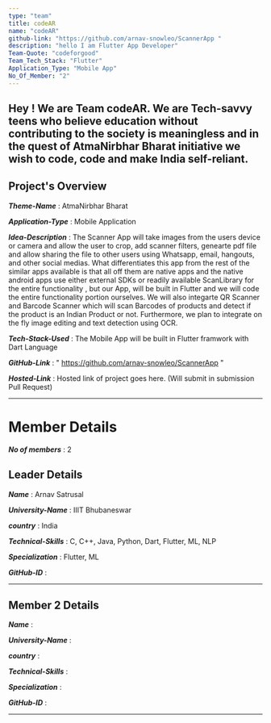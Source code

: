 ```yaml
---
type: "team"                   
title: codeAR
name: "codeAR"
github-link: "https://github.com/arnav-snowleo/ScannerApp "
description: "hello I am Flutter App Developer"
Team-Quote: "codeforgood"
Team_Tech_Stack: "Flutter"
Application_Type: "Mobile App"
No_Of_Member: "2"
---
```


Hey ! We are Team codeAR. We are Tech-savvy teens who believe education without contributing to the society is meaningless and in the quest of AtmaNirbhar Bharat initiative we wish to code, code and make India self-reliant.
---

## Project's Overview

_**Theme-Name**_ :  AtmaNirbhar Bharat

_**Application-Type**_ :   Mobile Application 

_**Idea-Description**_ :   The Scanner App will take images from the users device or camera and allow the user to crop, add scanner filters, genearte pdf file and allow sharing the file to other users using Whatsapp, email, hangouts, and other social medias. What differentiates this app from the rest of the similar apps available is that all off them are native apps and the native android apps use either external SDKs or readily available ScanLibrary for the entire functionality , but our App, will be built in Flutter and we will code the entire functionality portion ourselves.
We will also integarte QR Scanner and Barcode Scanner which will scan Barcodes of products and detect if the product is an Indian Product or not.
Furthermore, we plan to integrate on the fly image editing and text detection using OCR.

_**Tech-Stack-Used**_ :   The Mobile App will be built in Flutter framwork with Dart Language

_**GitHub-Link**_ :   " https://github.com/arnav-snowleo/ScannerApp "

_**Hosted-Link**_ :    Hosted link of project goes here. (Will submit in submission Pull Request)

---

# Member Details

_**No of members**_ :  2

## Leader Details

_**Name**_ :  Arnav Satrusal

_**University-Name**_ :  IIIT Bhubaneswar

_**country**_ : India
 
_**Technical-Skills**_ : C, C++, Java, Python, Dart, Flutter, ML, NLP

_**Specialization**_ : Flutter, ML

_**GitHub-ID**_ :  

---

## Member 2 Details

_**Name**_ :

_**University-Name**_ : 

_**country**_ :
 
_**Technical-Skills**_ :

_**Specialization**_ :

_**GitHub-ID**_ :   

---


